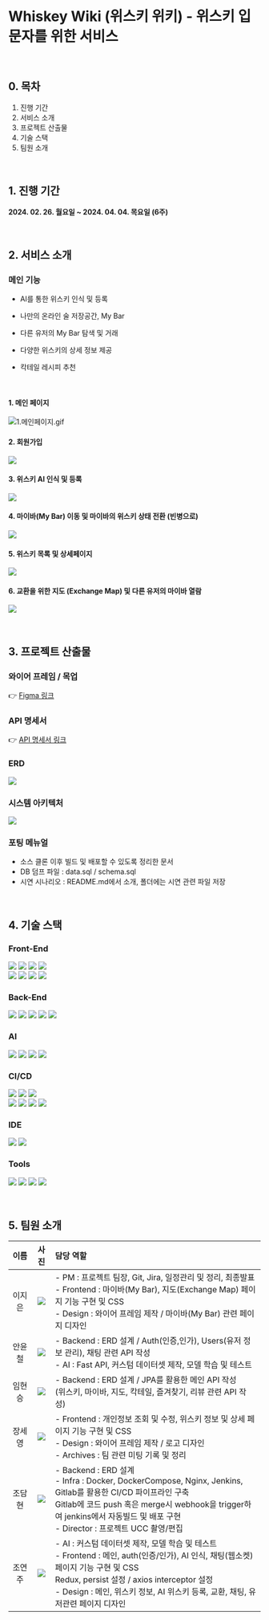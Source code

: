 # Whiskey Wiki (위스키 위키) - 위스키 입문자를 위한 서비스

<br>

## 0. 목차

1. 진행 기간
2. 서비스 소개
3. 프로젝트 산출물
4. 기술 스택
5. 팀원 소개

<br>

## 1. 진행 기간

<b>2024. 02. 26. 월요일 ~ 2024. 04. 04. 목요일 (6주)</b>

<br>

## 2. 서비스 소개

### 메인 기능

- AI를 통한 위스키 인식 및 등록

- 나만의 온라인 술 저장공간, My Bar

- 다른 유저의 My Bar 탐색 및 거래

- 다양한 위스키의 상세 정보 제공

- 칵테일 레시피 추천

<br>

#### 1. 메인 페이지

![1.메인페이지.gif](exec/시연%20시나리오/1.메인페이지.gif)

#### 2. 회원가입

![](exec/시연%20시나리오/2.회원가입.gif)

#### 3. 위스키 AI 인식 및 등록

![](exec/시연%20시나리오/3.위스키AI인식.gif)

#### 4. 마이바(My Bar) 이동 및 마이바의 위스키 상태 전환 (빈병으로)

![](<exec/시연%20시나리오/4.마이바(MyBar).gif>)

#### 5. 위스키 목록 및 상세페이지

![](exec/시연%20시나리오/5.위스키정보.gif)

#### 6. 교환을 위한 지도 (Exchange Map) 및 다른 유저의 마이바 열람

![](exec/시연%20시나리오/6.지도&다른유저의마이바열람.gif)

<br>

## 3. 프로젝트 산출물

### 와이어 프레임 / 목업

👉 [Figma 링크](https://www.figma.com/file/5JPFZwNMkIZ8hfc880JaEb/Untitled?type=design&node-id=0-1&mode=design&t=rFBealktMFGV35cx-0)

### API 명세서

👉 [API 명세서 링크](https://galvanized-citron-903.notion.site/API-efca2cccd96d43af85d259b38291cd82?pvs=4)

### ERD

![](Docs/images/ERD.png)

### 시스템 아키텍처

![](Docs/images/System_Architecture.png)

### 포팅 메뉴얼

- 소스 클론 이후 빌드 및 배포할 수 있도록 정리한 문서
- DB 덤프 파일 : data.sql / schema.sql
- 시연 시나리오 : README.md에서 소개, 폴더에는 시연 관련 파일 저장

<br>

## 4. 기술 스택

### Front-End

![](https://img.shields.io/badge/JavaScript-F7DF1E?style=for-the-badge&logo=javascript&logoColor=white) ![](https://img.shields.io/badge/HTML5-E34F26?style=for-the-badge&logo=html5&logoColor=white) ![](https://img.shields.io/badge/CSS-1572B6?style=for-the-badge&logo=css3&logoColor=white) ![](https://img.shields.io/badge/Figma-CC6699?style=for-the-badge&logo=figma&logoColor=white) <br>
![](<https://img.shields.io/badge/Node.js(20.11.0)-339933?style=for-the-badge&logo=node.js&logoColor=white>) ![](<https://img.shields.io/badge/npm(10.2.4)-2C8EBB?style=for-the-badge&logo=npm&logoColor=white>) ![](<https://img.shields.io/badge/React(10.2.3)-61DAFB?style=for-the-badge&logo=react&logoColor=white>) ![](<https://img.shields.io/badge/Redux(9.1.0)-06B6D4?style=for-the-badge&logo=redux&logoColor=white>)

### Back-End

![](https://img.shields.io/badge/JAVA_17-F7DF1E?style=for-the-badge&logoColor=white) ![](<https://img.shields.io/badge/Spring_Boot(3.2.3)-6DB33F?style=for-the-badge&logo=Springboot&logoColor=white>) ![](<https://img.shields.io/badge/MySQL(8.0.29)-4479A1?style=for-the-badge&logo=mysql&logoColor=white>) ![](<https://img.shields.io/badge/Redis(7.2.4)-DC382D?style=for-the-badge&logo=redis&logoColor=white>) ![](<https://img.shields.io/badge/Hibernate(6.4.1)-964B00?style=for-the-badge&logo=hibernate&logoColor=white>)

### AI

![](<https://img.shields.io/badge/Python(3.9.13)-3776AB?style=for-the-badge&logo=Python&logoColor=white>)
![](<https://img.shields.io/badge/FastApi(0.103.0)-009639?style=for-the-badge&logo=fastapi&logoColor=white>)
![](<https://img.shields.io/badge/Pytorch(2.2.1)-F05032?style=for-the-badge&logo=pytorch&logoColor=white>) ![](https://img.shields.io/badge/YOLO_v5-F7DF1E?style=for-the-badge&logo=yolov5&logoColor=white)

### CI/CD

![](https://img.shields.io/badge/AWS%20EC2-FF9900?style=for-the-badge&logo=amazonec2&logoColor=white) ![](<https://img.shields.io/badge/Linux(5.15.0_1056_aws)-FF9900?style=for-the-badge&logo=amazonec2&logoColor=white>) ![](<https://img.shields.io/badge/Ubuntu(20.04)-FF9900?style=for-the-badge&logo=amazonec2&logoColor=white>) <br> ![](<https://img.shields.io/badge/Docker(26.0.0)-2496ED?style=for-the-badge&logo=docker&logoColor=white>) ![](<https://img.shields.io/badge/Docker_compose(v2.25.0)-2496ED?style=for-the-badge&logo=docker&logoColor=white>) ![](<https://img.shields.io/badge/Nginx(1.18.0)-009639?style=for-the-badge&logo=nginx&logoColor=white>) ![](<https://img.shields.io/badge/Jenkins(2.440.2)-D24939?style=for-the-badge&logo=Jenkins&logoColor=white>)

### IDE

![](<https://img.shields.io/badge/VSCode(1.85.1)-3178C6?style=for-the-badge&logo=v&logoColor=white>) ![](<https://img.shields.io/badge/intelliJ_IDEA(2023.3.2)-F23920?style=for-the-badge&logo=intellij&logoColor=white>)

### Tools

![](https://img.shields.io/badge/Gitlab-F05032?style=for-the-badge&logo=gitlab&logoColor=white) ![](https://img.shields.io/badge/JIRA-2496ED?style=for-the-badge&logo=jira&logoColor=white) ![](https://img.shields.io/badge/Notion-000000?style=for-the-badge&logo=notion&logoColor=white) ![](https://img.shields.io/badge/MatterMost-0E0F37?style=for-the-badge&logo=mattermost&logoColor=white)

<br>

## 5. 팀원 소개

|  이름  |             사진             | 담당 역할                                                                                                                                                                                                                                                                       |
| :----: | :--------------------------: | :------------------------------------------------------------------------------------------------------------------------------------------------------------------------------------------------------------------------------------------------------------------------------ |
| 이지은 | ![](Docs/members/이지은.png) | - PM : 프로젝트 팀장, Git, Jira, 일정관리 및 정리, 최종발표 <br> - Frontend : 마이바(My Bar), 지도(Exchange Map) 페이지 기능 구현 및 CSS <br> - Design : 와이어 프레임 제작 / 마이바(My Bar) 관련 페이지 디자인                                                                 |
| 안윤철 | ![](Docs/members/안윤철.png) | - Backend : ERD 설계 / Auth(인증,인가), Users(유저 정보 관리), 채팅 관련 API 작성<br>- AI : Fast API, 커스텀 데이터셋 제작, 모델 학습 및 테스트                                                                                                                                 |
| 임현승 | ![](Docs/members/임현승.png) | - Backend : ERD 설계 / JPA를 활용한 메인 API 작성 <br> (위스키, 마이바, 지도, 칵테일, 즐겨찾기, 리뷰 관련 API 작성)                                                                                                                                                             |
| 장세영 | ![](Docs/members/장세영.png) | - Frontend : 개인정보 조회 및 수정, 위스키 정보 및 상세 페이지 기능 구현 및 CSS <br> - Design : 와이어 프레임 제작 / 로고 디자인 <br> - Archives : 팀 관련 미팅 기록 및 정리                                                                                                    |
| 조담현 | ![](Docs/members/조담현.png) | - Backend : ERD 설계 <br> - Infra : Docker, DockerCompose, Nginx, Jenkins, Gitlab를 활용한 CI/CD 파이프라인 구축 <br> Gitlab에 코드 push 혹은 merge시 webhook을 trigger하여 jenkins에서 자동빌드 및 배포 구현 <br> - Director : 프로젝트 UCC 촬영/편집                          |
| 조연주 | ![](Docs/members/조연주.png) | - AI : 커스텀 데이터셋 제작, 모델 학습 및 테스트 <br> - Frontend : 메인, auth(인증/인가), AI 인식, 채팅(웹소켓) 페이지 기능 구현 및 CSS <br> Redux, persist 설정 / axios interceptor 설정 <br> - Design : 메인, 위스키 정보, AI 위스키 등록, 교환, 채팅, 유저관련 페이지 디자인 |
